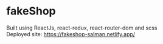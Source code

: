 # fakeShop
 
 Built using ReactJs, react-redux, react-router-dom and scss <br/>
 Deployed site: https://fakeshop-salman.netlify.app/
